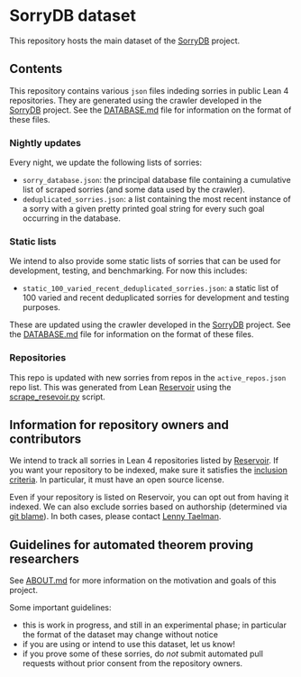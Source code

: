 # SorryDB dataset

This repository hosts the main dataset of the
[SorryDB](https://github.com/SorryDB/SorryDB) project.

## Contents

This repository contains various `json` files indeding sorries in public Lean 4
repositories. They are generated using the crawler developed in the
[SorryDB](https://github.com/SorryDB/docs/CRAWLER.md) project. See the
[DATABASE.md](https://github.com/SorryDB/SorryDB/blob/master/doc/DATABASE.md)
file for information on the format of these files.

### Nightly updates

Every night, we update the following lists of sorries:

- `sorry_database.json`: the principal database file containing a cumulative
  list of scraped sorries (and some data used by the crawler).
- `deduplicated_sorries.json`: a list containing the most recent instance of a
  sorry with a given pretty printed goal string for every such goal occurring in
  the database.

### Static lists

We intend to also provide some static lists of sorries that can be used for
development, testing, and benchmarking. For now this includes:

- `static_100_varied_recent_deduplicated_sorries.json`: a static list of 100 varied and recent deduplicated sorries for development and testing purposes.

These are updated using the crawler developed in the
[SorryDB](https://github.com/SorryDB/docs/CRAWLER.md) project. See the
[DATABASE.md](https://github.com/SorryDB/SorryDB/blob/master/doc/DATABASE.md)
file for information on the format of these files.

### Repositories

This repo is updated with new sorries from repos in the `active_repos.json` repo
list. This was generated from Lean
[Reservoir](https://reservoir.lean-lang.org/packages) using the [scrape_resevoir.py](https://github.com/LennyTaelman/SorryDB/blob/master/sorrydb/cli/scrape_reservoir.py) script.

## Information for repository owners and contributors

We intend to track all sorries in Lean 4 repositories listed by
[Reservoir](https://reservoir.lean-lang.org/packages). If you want your
repository to be indexed, make sure it satisfies the [inclusion
criteria](https://reservoir.lean-lang.org/inclusion-criteria). In particular, it
must have an open source
license.

Even if your repository is listed on Reservoir, you can opt out from having it
indexed. We can also exclude sorries based on authorship (determined via [git
blame](https://git-scm.com/docs/git-blame)). In both cases, please contact
[Lenny Taelman](https://lennytaelman.github.io/).

## Guidelines for automated theorem proving researchers

See [ABOUT.md](https://github.com/SorryDB/SorryDB/blob/master/doc/ABOUT.md) for
more information on the motivation and goals of this project.

Some important guidelines:

- this is work in progress, and still in an experimental phase; in particular
  the format of the dataset may change without notice
- if you are using or intend to use this dataset, let us know!
- if you prove some of these sorries, do *not* submit automated pull requests
  without prior consent from the repository owners.

